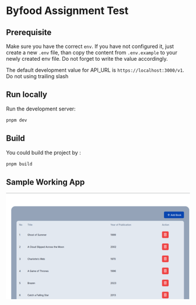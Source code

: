 # Byfood Assignment Test


## Prerequisite
Make sure you have the correct `env`. If you have not configured it, just create a new `.env` file,
than copy the content from `.env.example` to your newly created env file. Do not forget to
write the value accordingly.

The default development value for API_URL is `https://localhost:3000/v1`. Do not using trailing slash


## Run locally
Run the development server:
```bash
pnpm dev
```


## Build
You could build the project by :
```bash
pnpm build
```


## Sample Working App
![](https://raw.githubusercontent.com/Novando/byfood/master/images/fe-books-list.png)
